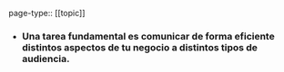 page-type:: [[topic]]
- ### Una tarea fundamental es comunicar de forma eficiente distintos aspectos de tu negocio a distintos tipos de audiencia.



